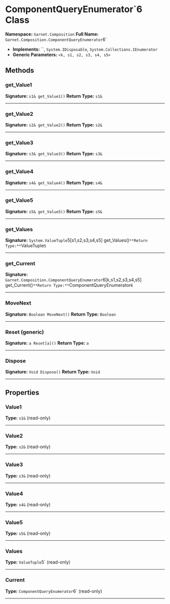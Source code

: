 # ComponentQueryEnumerator`6 Class

**Namespace:** `Garnet.Composition`
**Full Name:** `Garnet.Composition.ComponentQueryEnumerator`6`
- **Implements:** ``, `System.IDisposable`, `System.Collections.IEnumerator`
- **Generic Parameters:** `<k, s1, s2, s3, s4, s5>`

## Methods

### get_Value1

**Signature:** `s1& get_Value1()`
**Return Type:** `s1&`

---

### get_Value2

**Signature:** `s2& get_Value2()`
**Return Type:** `s2&`

---

### get_Value3

**Signature:** `s3& get_Value3()`
**Return Type:** `s3&`

---

### get_Value4

**Signature:** `s4& get_Value4()`
**Return Type:** `s4&`

---

### get_Value5

**Signature:** `s5& get_Value5()`
**Return Type:** `s5&`

---

### get_Values

**Signature:** `System.ValueTuple`5[s1,s2,s3,s4,s5] get_Values()`
**Return Type:** `ValueTuple`5`

---

### get_Current

**Signature:** `Garnet.Composition.ComponentQueryEnumerator`6[k,s1,s2,s3,s4,s5] get_Current()`
**Return Type:** `ComponentQueryEnumerator`6`

---

### MoveNext

**Signature:** `Boolean MoveNext()`
**Return Type:** `Boolean`

---

### Reset (generic)

**Signature:** `a Reset[a]()`
**Return Type:** `a`

---

### Dispose

**Signature:** `Void Dispose()`
**Return Type:** `Void`

---

## Properties

### Value1

**Type:** `s1&` (read-only)

---

### Value2

**Type:** `s2&` (read-only)

---

### Value3

**Type:** `s3&` (read-only)

---

### Value4

**Type:** `s4&` (read-only)

---

### Value5

**Type:** `s5&` (read-only)

---

### Values

**Type:** `ValueTuple`5` (read-only)

---

### Current

**Type:** `ComponentQueryEnumerator`6` (read-only)

---